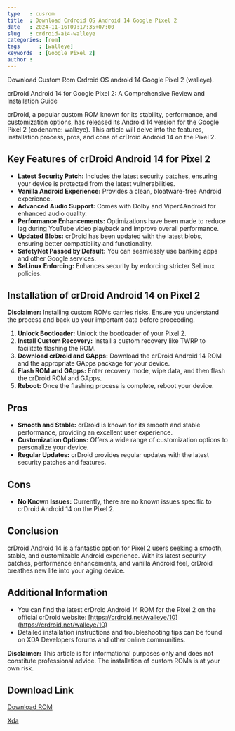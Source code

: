 ```yaml
---
type   : cusrom
title  : Download Crdroid OS Android 14 Google Pixel 2
date   : 2024-11-16T09:17:35+07:00
slug   : crdroid-a14-walleye
categories: [rom]
tags      : [walleye]
keywords  : [Google Pixel 2]
author :
---
```


Download Custom Rom Crdroid OS android 14 Google Pixel 2 (walleye).

crDroid Android 14 for Google Pixel 2: A Comprehensive Review and Installation Guide

crDroid, a popular custom ROM known for its stability, performance, and customization options, has released its Android 14 version for the Google Pixel 2 (codename: walleye). This article will delve into the features, installation process, pros, and cons of crDroid Android 14 on the Pixel 2.

## Key Features of crDroid Android 14 for Pixel 2

* **Latest Security Patch:** Includes the latest security patches, ensuring your device is protected from the latest vulnerabilities.
* **Vanilla Android Experience:** Provides a clean, bloatware-free Android experience.
* **Advanced Audio Support:** Comes with Dolby and Viper4Android for enhanced audio quality.
* **Performance Enhancements:** Optimizations have been made to reduce lag during YouTube video playback and improve overall performance.
* **Updated Blobs:** crDroid has been updated with the latest blobs, ensuring better compatibility and functionality.
* **SafetyNet Passed by Default:** You can seamlessly use banking apps and other Google services.
* **SeLinux Enforcing:** Enhances security by enforcing stricter SeLinux policies.

## Installation of crDroid Android 14 on Pixel 2

**Disclaimer:** Installing custom ROMs carries risks. Ensure you understand the process and back up your important data before proceeding.

1. **Unlock Bootloader:** Unlock the bootloader of your Pixel 2.
2. **Install Custom Recovery:** Install a custom recovery like TWRP to facilitate flashing the ROM.
3. **Download crDroid and GApps:** Download the crDroid Android 14 ROM and the appropriate GApps package for your device.
4. **Flash ROM and GApps:** Enter recovery mode, wipe data, and then flash the crDroid ROM and GApps.
5. **Reboot:** Once the flashing process is complete, reboot your device.

## Pros

* **Smooth and Stable:** crDroid is known for its smooth and stable performance, providing an excellent user experience.
* **Customization Options:** Offers a wide range of customization options to personalize your device.
* **Regular Updates:** crDroid provides regular updates with the latest security patches and features.

## Cons

* **No Known Issues:** Currently, there are no known issues specific to crDroid Android 14 on the Pixel 2.

## Conclusion

crDroid Android 14 is a fantastic option for Pixel 2 users seeking a smooth, stable, and customizable Android experience. With its latest security patches, performance enhancements, and vanilla Android feel, crDroid breathes new life into your aging device.

## Additional Information

* You can find the latest crDroid Android 14 ROM for the Pixel 2 on the official crDroid website: [https://crdroid.net/walleye/10](https://crdroid.net/walleye/10)
* Detailed installation instructions and troubleshooting tips can be found on XDA Developers forums and other online communities.

**Disclaimer:** This article is for informational purposes only and does not constitute professional advice. The installation of custom ROMs is at your own risk.


## Download Link
[Download ROM](https://sourceforge.net/projects/crdroid/files/walleye/10.x/)

[Xda](https://xdaforums.com/t/rom-14-walleye-crdroid-10-2-official-23-02-2024.4652985)

